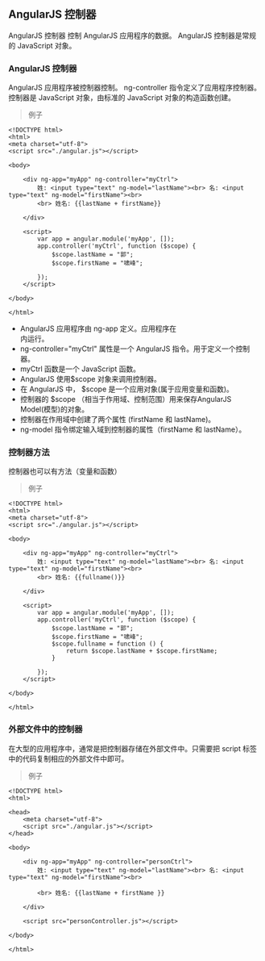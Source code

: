 ## AngularJS 控制器
AngularJS 控制器 控制 AngularJS 应用程序的数据。
 AngularJS 控制器是常规的 JavaScript 对象。

### AngularJS 控制器
AngularJS 应用程序被控制器控制。
ng-controller 指令定义了应用程序控制器。
控制器是 JavaScript 对象，由标准的 JavaScript 对象的构造函数创建。
>例子
```
<!DOCTYPE html>
<html>
<meta charset="utf-8">
<script src="./angular.js"></script>

<body>

    <div ng-app="myApp" ng-controller="myCtrl">
        姓: <input type="text" ng-model="lastName"><br> 名: <input type="text" ng-model="firstName"><br>
        <br> 姓名: {{lastName + firstName}}

    </div>

    <script>
        var app = angular.module('myApp', []);
        app.controller('myCtrl', function ($scope) {
            $scope.lastName = "郭";
            $scope.firstName = "啸峰";

        });
    </script>

</body>

</html>
```
* AngularJS 应用程序由 ng-app 定义。应用程序在 <div> 内运行。
* ng-controller="myCtrl" 属性是一个 AngularJS 指令。用于定义一个控制器。
* myCtrl 函数是一个 JavaScript 函数。
* AngularJS 使用$scope 对象来调用控制器。
* 在 AngularJS 中， $scope 是一个应用对象(属于应用变量和函数)。
* 控制器的 $scope （相当于作用域、控制范围）用来保存AngularJS Model(模型)的对象。
* 控制器在作用域中创建了两个属性 (firstName 和 lastName)。
* ng-model 指令绑定输入域到控制器的属性（firstName 和 lastName）。

### 控制器方法
控制器也可以有方法（变量和函数）
>例子
```
<!DOCTYPE html>
<html>
<meta charset="utf-8">
<script src="./angular.js"></script>

<body>

    <div ng-app="myApp" ng-controller="myCtrl">
        姓: <input type="text" ng-model="lastName"><br> 名: <input type="text" ng-model="firstName"><br>
        <br> 姓名: {{fullname()}}

    </div>

    <script>
        var app = angular.module('myApp', []);
        app.controller('myCtrl', function ($scope) {
            $scope.lastName = "郭";
            $scope.firstName = "啸峰";
            $scope.fullname = function () {
                return $scope.lastName + $scope.firstName;
            }

        });
    </script>

</body>

</html>
```

### 外部文件中的控制器
在大型的应用程序中，通常是把控制器存储在外部文件中。只需要把 script 标签中的代码复制相应的外部文件中即可。
>例子
```
<!DOCTYPE html>
<html>

<head>
    <meta charset="utf-8">
    <script src="./angular.js"></script>
</head>

<body>

    <div ng-app="myApp" ng-controller="personCtrl">
        姓: <input type="text" ng-model="lastName"><br> 名: <input type="text" ng-model="firstName"><br>

        <br> 姓名: {{lastName + firstName }}

    </div>

    <script src="personController.js"></script>

</body>

</html>
```